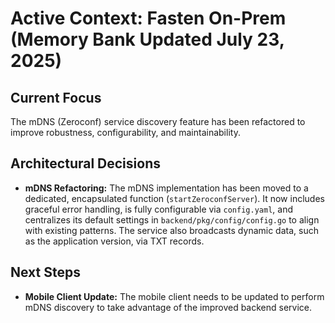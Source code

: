 # Active Context: Fasten On-Prem (Memory Bank Updated July 23, 2025)

## Current Focus
The mDNS (Zeroconf) service discovery feature has been refactored to improve robustness, configurability, and maintainability.

## Architectural Decisions

*   **mDNS Refactoring:** The mDNS implementation has been moved to a dedicated, encapsulated function (`startZeroconfServer`). It now includes graceful error handling, is fully configurable via `config.yaml`, and centralizes its default settings in `backend/pkg/config/config.go` to align with existing patterns. The service also broadcasts dynamic data, such as the application version, via TXT records.

## Next Steps

*   **Mobile Client Update:** The mobile client needs to be updated to perform mDNS discovery to take advantage of the improved backend service.
